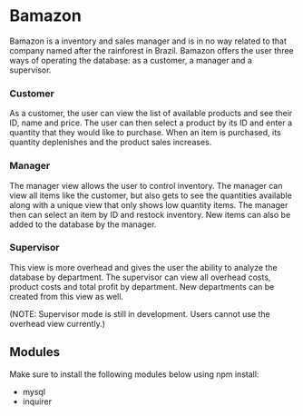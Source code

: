 # Bamazon 
Bamazon is a inventory and sales manager and is in no way related to that company named after the rainforest in Brazil. Bamazon offers the user three ways of operating the database: as a customer, a manager and a supervisor.

### Customer
As a customer, the user can view the list of available products and see their ID, name and price. The user can then select a product by its ID and enter a quantity that they would like to purchase. When an item is purchased, its quantity deplenishes and the product sales increases.

### Manager
The manager view allows the user to control inventory. The manager can view all items like the customer, but also gets to see the quantities available along with a unique view that only shows low quantity items. The manager then can select an item by ID and restock inventory. New items can also be added to the database by the manager.

### Supervisor
This view is more overhead and gives the user the ability to analyze the database by department. The supervisor can view all overhead costs, product costs and total profit by department. New departments can be created from this view as well.

(NOTE: Supervisor mode is still in development. Users cannot use the overhead view currently.)


## Modules
Make sure to install the following modules below using npm install:
* mysql
* inquirer